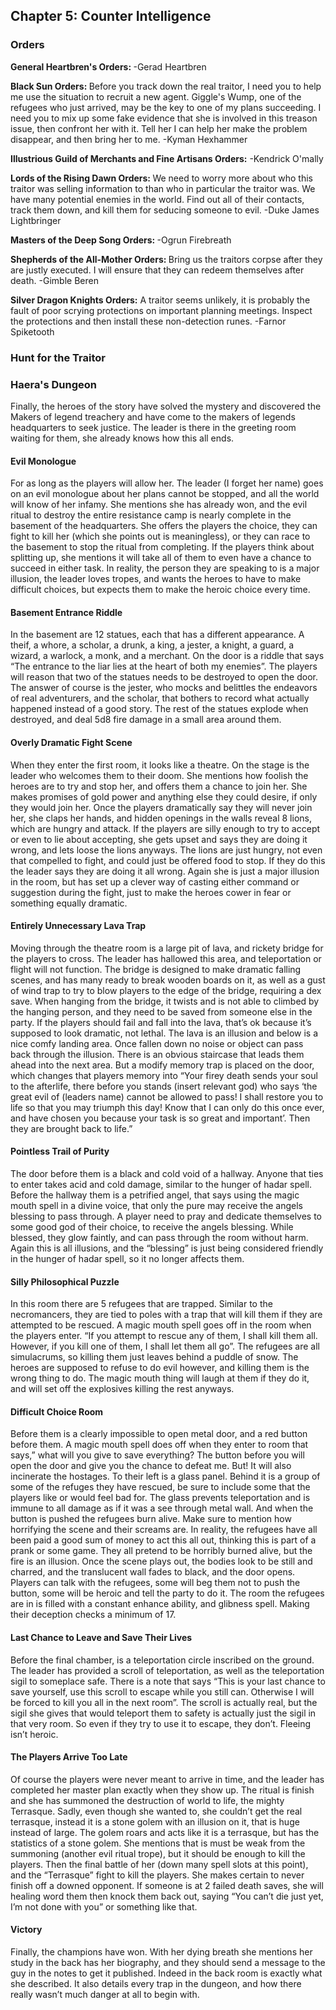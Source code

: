 
<div id="chapter5" class="clear-b">
  <h2>Chapter 5: Counter Intelligence</h2>
  <div id="chapter5orders">
    <h3>Orders</h3>
    <p>
      <strong>General Heartbren's Orders: </strong>  -Gerad Heartbren
    </p>
    <p>
      <strong>Black Sun Orders: </strong> Before you track down the real traitor, I need you to help me use the situation to recruit a new agent. Giggle's Wump, one of the refugees who just arrived, may be the key to one of my plans succeeding. I need you to mix up some fake evidence that she is involved in this treason issue, then confront her with it. Tell her I can help her make the problem disappear, and then bring her to me. -Kyman Hexhammer
    </p>
    <p>
      <strong>Illustrious Guild of Merchants and Fine Artisans Orders:</strong> -Kendrick O'mally
    </p>
    <p>
      <strong>Lords of the Rising Dawn Orders: </strong> We need to worry more about who this traitor was selling information to than who in particular the traitor was. We have many potential enemies in the world. Find out all of their contacts, track them down, and kill them for seducing someone to evil. -Duke James Lightbringer
    </p>
    <p>
      <strong>Masters of the Deep Song Orders: </strong> -Ogrun Firebreath
    </p>
    <p>
      <strong>Shepherds of the All-Mother Orders: </strong> Bring us the traitors corpse after they are justly executed.  I will ensure that they can redeem themselves after death. -Gimble Beren
    </p>
    <p>
      <strong>Silver Dragon Knights Orders:</strong> A traitor seems unlikely, it is probably the fault of poor scrying protections on important planning meetings. Inspect the protections and then install these non-detection runes. -Farnor Spiketooth
    </p>
  </div>
  <div id="chapter5hunt">
    <h3>Hunt for the Traitor</h3>
    
  </div>
  <div id="chapter5haerasdungeon">
    <h3>Haera's Dungeon</h3>
    <p>
      Finally, the heroes of the story have solved the mystery and discovered the Makers of legend treachery and have come to the makers of legends headquarters to seek justice. The leader is there in the greeting room waiting for them, she already knows how this all ends.
    </p>
    <h4>Evil Monologue</h4>
    <p>
      For as long as the players will allow her. The leader (I forget her name) goes on an evil monologue about her plans cannot be stopped, and all the world will know of her infamy. She mentions she has already won, and the evil ritual to destroy the entire resistance camp is nearly complete in the basement of the headquarters. She offers the players the choice, they can fight to kill her (which she points out is meaningless), or they can race to the basement to stop the ritual from completing. If the players think about splitting up, she mentions it will take all of them to even have a chance to succeed in either task. In reality, the person they are speaking to is a major illusion, the leader loves tropes, and wants the heroes to have to make difficult choices, but expects them to make the heroic choice every time.
    </p>
    <h4>Basement Entrance Riddle</h4>
    <p>
      In the basement are 12 statues, each that has a different appearance. A theif, a whore, a scholar,  a drunk, a king, a jester, a knight, a guard, a wizard, a warlock, a monk, and a merchant. On the door is a riddle that says “The entrance to the liar lies at the heart of both my enemies”. The players will reason that two of the statues needs to be destroyed to open the door. The answer of course is the jester, who mocks and belittles the endeavors of real adventurers, and the scholar, that bothers to record what actually happened instead of a good story. The rest of the statues explode when destroyed, and deal 5d8 fire damage in a small area around them.
    </p>
    <h4>Overly Dramatic Fight Scene</h4>
    <p>
      When they enter the first room, it looks like a theatre. On the stage is the leader who welcomes them to their doom. She mentions how foolish the heroes are to try and stop her, and offers them a chance to join her. She makes promises of gold power and anything else they could desire, if only they would join her. Once the players dramatically say they will never join her, she claps her hands, and hidden openings in the walls reveal 8 lions, which are hungry and attack. If the players are silly enough to try to accept or even to lie about accepting, she gets upset and says they are doing it wrong, and lets loose the lions anyways. The lions are just hungry, not even that compelled to fight, and could just be offered food to stop. If they do this the leader says they are doing it all wrong. Again she is just a major illusion in the room, but has set up a clever way of casting either command or suggestion during the fight, just to make the heroes cower in fear or something equally dramatic.
    </p>
    <h4>Entirely Unnecessary Lava Trap</h4>
    <p>
      Moving through the theatre room is a large pit of lava, and rickety bridge for the players to cross. The leader has hallowed this area, and teleportation or flight will not function. The bridge is designed to make dramatic falling scenes, and has many ready to break wooden boards on it, as well as a gust of wind trap to try to blow players to the edge of the bridge, requiring a dex save. When hanging from the bridge, it twists and is not able to climbed by the hanging person, and they need to be saved from someone else in the party. If the players should fail and fall into the lava, that’s ok because it’s supposed to look dramatic, not lethal. The lava is an illusion and below is a nice comfy landing area. Once fallen down no noise or object can pass back through the illusion. There is an obvious staircase that leads them ahead into the next area. But a modify memory trap is placed on the door, which changes that players memory into “Your firey death sends your soul to the afterlife, there before you stands (insert relevant god) who says ‘the great evil of (leaders name) cannot be allowed to pass! I shall restore you to life so that you may triumph this day! Know that I can only do this once ever, and have chosen you because your task is so great and important’. Then they are brought back to life.”
    </p>
    <h4>Pointless Trail of Purity</h4>
    <p>
      The door before them is a black and cold void of a hallway. Anyone that ties to enter takes acid and cold damage, similar to the hunger of hadar spell. Before the hallway them is a petrified angel, that says using the magic mouth spell in a divine voice, that only the pure may receive the angels blessing to pass through. A player need to pray and dedicate themselves to some good god of their choice, to receive the angels blessing. While blessed, they glow faintly, and can pass through the room without harm. Again this is all illusions, and the “blessing” is just being considered friendly in the hunger of hadar spell, so it no longer affects them.
    </p>
    <h4>Silly Philosophical Puzzle</h4>
    <p>
      In this room there are 5 refugees that are trapped. Similar to the necromancers, they are tied to poles with a trap that will kill them if they are attempted to be rescued. A magic mouth spell goes off in the room when the players enter. “If you attempt to rescue any of them, I shall kill them all. However, if you kill one of them, I shall let them all go”. The refugees are all simulacrums, so killing them just leaves behind a puddle of snow. The heroes are supposed to refuse to do evil however, and killing them is the wrong thing to do. The magic mouth thing will laugh at them if they do it, and will set off the explosives killing the rest anyways.
    </p>
    <h4>Difficult Choice Room</h4>
    <p>
      Before them is a clearly impossible to open metal door, and a red button before them. A magic mouth spell does off when they enter to room that says,” what will you give to save everything? The button before you will open the door and give you the chance to defeat me. But! It will also incinerate the hostages. To their left is a glass panel. Behind it is a group of some of the refuges they have rescued, be sure to include some that the players like or would feel bad for. The glass prevents teleportation and is immune to all damage as if it was a see through metal wall. And when the button is pushed the refugees burn alive. Make sure to mention how horrifying the scene and their screams are.  In reality, the refugees have all been paid a good sum of money to act this all out, thinking this is part of a prank or some game. They all pretend to be horribly burned alive, but the fire is an illusion. Once the scene plays out, the bodies look to be still and charred, and the translucent wall fades to black, and the door opens. Players can talk with the refugees, some will beg them not to push the button, some will be heroic and tell the party to do it. The room the refugees are in is filled with a constant enhance ability, and glibness spell. Making their deception checks a minimum of 17.
    </p>
    <h4>Last Chance to Leave and Save Their Lives</h4>
    <p>
      Before the final chamber, is a teleportation circle inscribed on the ground. The leader has provided a scroll of teleportation, as well as the teleportation sigil to someplace safe. There is a note that says “This is your last chance to save yourself, use this scroll to escape while you still can. Otherwise I will be forced to kill you all in the next room”. The scroll is actually real, but the sigil she gives that would teleport them to safety is actually just the sigil in that very room. So even if they try to use it to escape, they don’t. Fleeing isn’t heroic.
    </p>
    <h4>The Players Arrive Too Late</h4>
    <p>
      Of course the players were never meant to arrive in time, and the leader has completed her master plan exactly when they show up. The ritual is finish and she has summoned the destruction of world to life, the mighty Terrasque. Sadly, even though she wanted to, she couldn’t get the real terrasque, instead it is a stone golem with an illusion on it, that is huge instead of large. The golem roars and acts like it is a terrasque, but has the statistics of a stone golem. She mentions that is must be weak from the summoning (another evil ritual trope), but it should be enough to kill the players. Then the final battle of her (down many spell slots at this point), and the “Terrasque” fight to kill the players. She makes certain to never finish off a downed opponent. If someone is at 2 failed death saves, she will healing word them then knock them back out, saying “You can’t die just yet, I’m not done with you” or something like that.
    </p>
    <h4>Victory</h4>
    <p>
      Finally, the champions have won. With her dying breath she mentions her study in the back has her biography, and they should send a message to the guy in the notes to get it published. Indeed in the back room is exactly what she described. It also details every trap in the dungeon, and how there really wasn’t much danger at all to begin with.
    </p>
  </div>
</div>